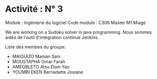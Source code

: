 # Activité : N° 3
Module : Ingénierie du logiciel 
Code module : C306
Master M1 Miage 
 

We are working on a Sudoku solver in java programming.
Nous sommes aidés de l'outil d'intégration continue Jenkins.

Liste des membes du groupe:
-	MAIGUIZO Maman Sani 
-	MOUSTAPHA Omar Farah
-	AMEGBLETO Atsu Elom Yao
-	YOUMBI EKEN Bernadette Josiane 



